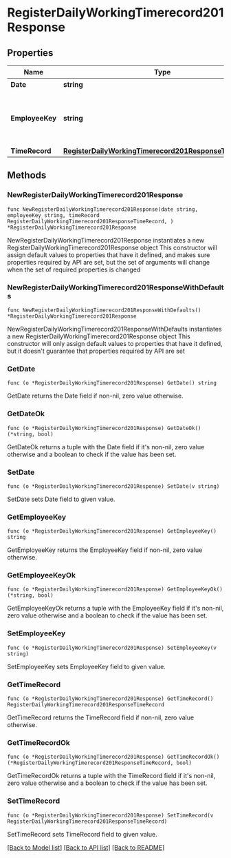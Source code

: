 # RegisterDailyWorkingTimerecord201Response

## Properties

Name | Type | Description | Notes
------------ | ------------- | ------------- | -------------
**Date** | **string** | 日時 | 
**EmployeeKey** | **string** | 従業員識別キー（従業員コードが変更されても不変） | 
**TimeRecord** | [**RegisterDailyWorkingTimerecord201ResponseTimeRecord**](RegisterDailyWorkingTimerecord201ResponseTimeRecord.md) |  | 

## Methods

### NewRegisterDailyWorkingTimerecord201Response

`func NewRegisterDailyWorkingTimerecord201Response(date string, employeeKey string, timeRecord RegisterDailyWorkingTimerecord201ResponseTimeRecord, ) *RegisterDailyWorkingTimerecord201Response`

NewRegisterDailyWorkingTimerecord201Response instantiates a new RegisterDailyWorkingTimerecord201Response object
This constructor will assign default values to properties that have it defined,
and makes sure properties required by API are set, but the set of arguments
will change when the set of required properties is changed

### NewRegisterDailyWorkingTimerecord201ResponseWithDefaults

`func NewRegisterDailyWorkingTimerecord201ResponseWithDefaults() *RegisterDailyWorkingTimerecord201Response`

NewRegisterDailyWorkingTimerecord201ResponseWithDefaults instantiates a new RegisterDailyWorkingTimerecord201Response object
This constructor will only assign default values to properties that have it defined,
but it doesn't guarantee that properties required by API are set

### GetDate

`func (o *RegisterDailyWorkingTimerecord201Response) GetDate() string`

GetDate returns the Date field if non-nil, zero value otherwise.

### GetDateOk

`func (o *RegisterDailyWorkingTimerecord201Response) GetDateOk() (*string, bool)`

GetDateOk returns a tuple with the Date field if it's non-nil, zero value otherwise
and a boolean to check if the value has been set.

### SetDate

`func (o *RegisterDailyWorkingTimerecord201Response) SetDate(v string)`

SetDate sets Date field to given value.


### GetEmployeeKey

`func (o *RegisterDailyWorkingTimerecord201Response) GetEmployeeKey() string`

GetEmployeeKey returns the EmployeeKey field if non-nil, zero value otherwise.

### GetEmployeeKeyOk

`func (o *RegisterDailyWorkingTimerecord201Response) GetEmployeeKeyOk() (*string, bool)`

GetEmployeeKeyOk returns a tuple with the EmployeeKey field if it's non-nil, zero value otherwise
and a boolean to check if the value has been set.

### SetEmployeeKey

`func (o *RegisterDailyWorkingTimerecord201Response) SetEmployeeKey(v string)`

SetEmployeeKey sets EmployeeKey field to given value.


### GetTimeRecord

`func (o *RegisterDailyWorkingTimerecord201Response) GetTimeRecord() RegisterDailyWorkingTimerecord201ResponseTimeRecord`

GetTimeRecord returns the TimeRecord field if non-nil, zero value otherwise.

### GetTimeRecordOk

`func (o *RegisterDailyWorkingTimerecord201Response) GetTimeRecordOk() (*RegisterDailyWorkingTimerecord201ResponseTimeRecord, bool)`

GetTimeRecordOk returns a tuple with the TimeRecord field if it's non-nil, zero value otherwise
and a boolean to check if the value has been set.

### SetTimeRecord

`func (o *RegisterDailyWorkingTimerecord201Response) SetTimeRecord(v RegisterDailyWorkingTimerecord201ResponseTimeRecord)`

SetTimeRecord sets TimeRecord field to given value.



[[Back to Model list]](../README.md#documentation-for-models) [[Back to API list]](../README.md#documentation-for-api-endpoints) [[Back to README]](../README.md)



